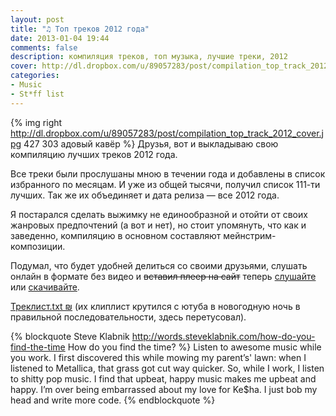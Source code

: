 ```yaml
---
layout: post
title: "♫ Топ треков 2012 года"
date: 2013-01-04 19:44
comments: false
description: компиляция треков, топ музыка, лучшие треки, 2012
cover: http://dl.dropbox.com/u/89057283/post/compilation_top_track_2012_cover.jpg
categories: 
- Music
- St*ff list
---
```

{% img right http://dl.dropbox.com/u/89057283/post/compilation_top_track_2012_cover.jpg 427 303 адовый кавёр %}
Друзья, вот и выкладываю свою компиляцию лучших треков 2012 года. 

Все треки были прослушаны мною в течении года и добавлены в список избранного по месяцам. И уже из общей тысячи, получил список 111-ти лучших. Так же их объединяет и дата релиза — все 2012 года.

Я постарался сделать выжимку не единообразной и отойти от своих жанровых предпочтений (а вот и нет), но стоит упомянуть, что как и заведенно, компиляцию в основном составляют мейнстрим-композиции.

Подумал, что будет удобней делиться со своими друзьями, слушать онлайн в формате без видео и ~~вставил плеер на сайт~~ теперь [слушайте](https://soundcloud.com/against_sleep/sets/the-top-tracks-2012) или [скачивайте](http://narod.ru/disk/65107436001.d40b70857fe7d15928f4340e5df6bbf3/the_top_tracks_of_2012.rar.html). 

<a href='http://naydenov.tk/files/tracklist_compilation_the_best_track_of_2012.txt' target='_blank'>Треклист.txt ₪</a> (их клиплист крутился с ютуба в новогодную ночь в правильной последовательности, здесь перетусовал).

{% blockquote Steve Klabnik http://words.steveklabnik.com/how-do-you-find-the-time How do you find the time? %}
Listen to awesome music while you work. I first discovered this while mowing my parent’s' lawn: when I listened to Metallica, that grass got cut way quicker. So, while I work, I listen to shitty pop music. I find that upbeat, happy music makes me upbeat and happy. I’m over being embarrassed about my love for Ke$ha. I just bob my head and write more code.
{% endblockquote %} 
<!-- 
{% youtube otoSrFSPXtI %}
{% vimeo 33377362 %} -->

